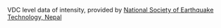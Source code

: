 VDC level data of intensity, provided by [National Society of Earthquake Technology, Nepal](http://nset.org.np/nset2012/)
